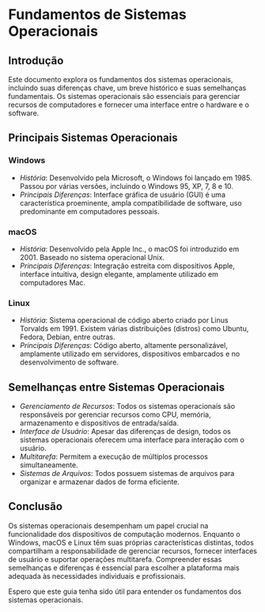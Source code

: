 # Fundamentos de Sistemas Operacionais

## Introdução
Este documento explora os fundamentos dos sistemas operacionais, incluindo suas diferenças chave, um breve histórico e suas semelhanças fundamentais. Os sistemas operacionais são essenciais para gerenciar recursos de computadores e fornecer uma interface entre o hardware e o software.

## Principais Sistemas Operacionais

### Windows
- *História*: Desenvolvido pela Microsoft, o Windows foi lançado em 1985. Passou por várias versões, incluindo o Windows 95, XP, 7, 8 e 10.
- *Principais Diferenças*: Interface gráfica de usuário (GUI) é uma característica proeminente, ampla compatibilidade de software, uso predominante em computadores pessoais.

### macOS
- *História*: Desenvolvido pela Apple Inc., o macOS foi introduzido em 2001. Baseado no sistema operacional Unix.
- *Principais Diferenças*: Integração estreita com dispositivos Apple, interface intuitiva, design elegante, amplamente utilizado em computadores Mac.

### Linux
- *História*: Sistema operacional de código aberto criado por Linus Torvalds em 1991. Existem várias distribuições (distros) como Ubuntu, Fedora, Debian, entre outras.
- *Principais Diferenças*: Código aberto, altamente personalizável, amplamente utilizado em servidores, dispositivos embarcados e no desenvolvimento de software.

## Semelhanças entre Sistemas Operacionais
- *Gerenciamento de Recursos*: Todos os sistemas operacionais são responsáveis por gerenciar recursos como CPU, memória, armazenamento e dispositivos de entrada/saída.
- *Interface de Usuário*: Apesar das diferenças de design, todos os sistemas operacionais oferecem uma interface para interação com o usuário.
- *Multitarefa*: Permitem a execução de múltiplos processos simultaneamente.
- *Sistemas de Arquivos*: Todos possuem sistemas de arquivos para organizar e armazenar dados de forma eficiente.

## Conclusão
Os sistemas operacionais desempenham um papel crucial na funcionalidade dos dispositivos de computação modernos. Enquanto o Windows, macOS e Linux têm suas próprias características distintas, todos compartilham a responsabilidade de gerenciar recursos, fornecer interfaces de usuário e suportar operações multitarefa. Compreender essas semelhanças e diferenças é essencial para escolher a plataforma mais adequada às necessidades individuais e profissionais.

Espero que este guia tenha sido útil para entender os fundamentos dos sistemas operacionais.

